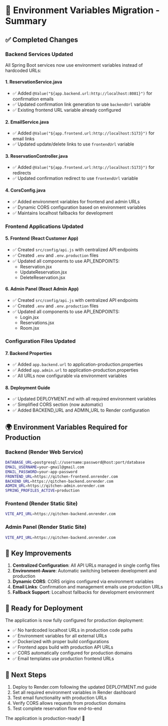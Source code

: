 # 🔄 Environment Variables Migration - Summary

## ✅ Completed Changes

### Backend Services Updated
All Spring Boot services now use environment variables instead of hardcoded URLs:

#### 1. ReservationService.java
- ✅ Added `@Value("${app.backend.url:http://localhost:8081}")` for confirmation emails
- ✅ Updated confirmation link generation to use `backendUrl` variable
- ✅ Existing frontend URL variable already configured

#### 2. EmailService.java  
- ✅ Added `@Value("${app.frontend.url:http://localhost:5173}")` for email links
- ✅ Updated update/delete links to use `frontendUrl` variable

#### 3. ReservationController.java
- ✅ Added `@Value("${app.frontend.url:http://localhost:5173}")` for redirects
- ✅ Updated confirmation redirect to use `frontendUrl` variable

#### 4. CorsConfig.java
- ✅ Added environment variables for frontend and admin URLs
- ✅ Dynamic CORS configuration based on environment variables
- ✅ Maintains localhost fallbacks for development

### Frontend Applications Updated

#### 5. Frontend (React Customer App)
- ✅ Created `src/config/api.js` with centralized API endpoints
- ✅ Created `.env` and `.env.production` files
- ✅ Updated all components to use API_ENDPOINTS:
  - Reservation.jsx
  - UpdateReservation.jsx  
  - DeleteReservation.jsx

#### 6. Admin Panel (React Admin App)
- ✅ Created `src/config/api.js` with centralized API endpoints
- ✅ Created `.env` and `.env.production` files
- ✅ Updated all components to use API_ENDPOINTS:
  - Login.jsx
  - Reservations.jsx
  - Room.jsx

### Configuration Files Updated

#### 7. Backend Properties
- ✅ Added `app.backend.url` to application-production.properties
- ✅ Added `app.admin.url` to application-production.properties
- ✅ All URLs now configurable via environment variables

#### 8. Deployment Guide
- ✅ Updated DEPLOYMENT.md with all required environment variables
- ✅ Simplified CORS section (now automatic)
- ✅ Added BACKEND_URL and ADMIN_URL to Render configuration

## 🌍 Environment Variables Required for Production

### Backend (Render Web Service)
```bash
DATABASE_URL=postgresql://username:password@host:port/database
EMAIL_USERNAME=your-gmail@gmail.com
EMAIL_PASSWORD=your-app-password
FRONTEND_URL=https://qitchen-frontend.onrender.com
BACKEND_URL=https://qitchen-backend.onrender.com
ADMIN_URL=https://qitchen-admin.onrender.com
SPRING_PROFILES_ACTIVE=production
```

### Frontend (Render Static Site)
```bash
VITE_API_URL=https://qitchen-backend.onrender.com
```

### Admin Panel (Render Static Site)
```bash
VITE_API_URL=https://qitchen-backend.onrender.com
```

## 🔧 Key Improvements

1. **Centralized Configuration**: All API URLs managed in single config files
2. **Environment-Aware**: Automatic switching between development and production
3. **Dynamic CORS**: CORS origins configured via environment variables
4. **Email Links**: Confirmation and management emails use production URLs
5. **Fallback Support**: Localhost fallbacks for development environment

## 🚀 Ready for Deployment

The application is now fully configured for production deployment:

- ✅ No hardcoded localhost URLs in production code paths
- ✅ Environment variables for all external URLs
- ✅ Dockerized with proper build configurations
- ✅ Frontend apps build with production API URLs
- ✅ CORS automatically configured for production domains
- ✅ Email templates use production frontend URLs

## 📝 Next Steps

1. Deploy to Render.com following the updated DEPLOYMENT.md guide
2. Set all required environment variables in Render dashboard
3. Test email functionality with production URLs
4. Verify CORS allows requests from production domains
5. Test complete reservation flow end-to-end

The application is production-ready! 🎉
